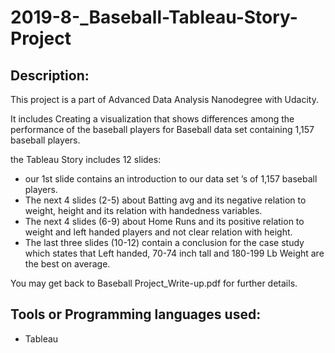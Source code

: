 # 2019-8-_Baseball-Tableau-Story-Project

## Description:
This project is a part of Advanced Data Analysis Nanodegree with Udacity. 

It includes Creating a visualization that shows differences among the performance of the baseball players for Baseball data set containing 1,157 baseball players.

the Tableau Story includes 12 slides:
- our 1st slide contains an introduction to our data set ’s of 1,157 baseball players.
- The next 4 slides (2-5) about Batting avg and its negative relation to weight, height and its relation with handedness variables. 
- The next 4 slides (6-9) about Home Runs and its positive relation to weight and left handed players and not clear relation with height.
- The last three slides (10-12) contain a conclusion for the case study which states that Left handed, 70-74 inch tall and 180-199 Lb Weight are the best on average.

You may get back to Baseball Project_Write-up.pdf for further details.



## Tools or Programming languages used:
- Tableau


